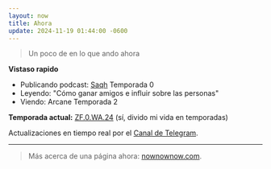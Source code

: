 ```yaml
---
layout: now
title: Ahora
update: 2024-11-19 01:44:00 -0600
---
```


> Un poco de en lo que ando ahora

**Vistaso rapido**
- Publicando podcast: [Saqh](https://saqh.lepodca.st/) Temporada 0
- Leyendo: "Cómo ganar amigos e influir sobre las personas"
- Viendo: Arcane Temporada 2

**Temporada actual:** [ZF.0.WA.24](https://zettafounder.github.io/temporadas/zf0wa24.html) (sí, divido mi vida en temporadas)

Actualizaciones en tiempo real por el <a target="_blank" href="https://t.me/zettafounder">Canal de Telegram</a>.

<hr>

> Más acerca de una página ahora: <a target="_blank" href="https://nownownow.com/about">nownownow.com</a>.